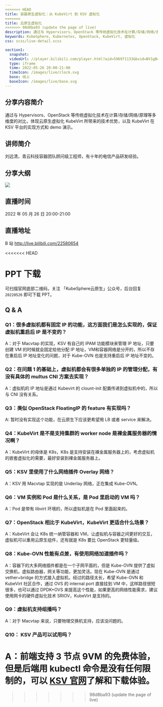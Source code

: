 ```yaml
---
<<<<<<< HEAD
title: 容器原生虚拟化：从 KubeVirt 到 KSV 虚拟化
=======
title: 云原生虚拟化
>>>>>>> 98d8ba93 (update the page of live)
description: 通过与 Hypervisors、OpenStack 等传统虚拟化技术在计算/存储/网络/原理等多维度的对比，体现云原生虚拟化 KubeVirt 所带来的技术优势，以及 KubeVirt 在 KSV 平台的实现方式和 demo 演示。
keywords: KubeSphere, Kubernetes, OpenStack, KubeVirt, 虚拟化
css: scss/live-detail.scss

section1:
  snapshot: 
  videoUrl: //player.bilibili.com/player.html?aid=596971133&bvid=BV1gB4y1X73s&cid=730553912&page=1&high_quality=1
  type: iframe
  time: 2022-05-26 20:00-21:00
  timeIcon: /images/live/clock.svg
  base: 线上
  baseIcon: /images/live/base.svg
---
```

## 分享内容简介

通过与 Hypervisors、OpenStack 等传统虚拟化技术在计算/存储/网络/原理等多维度的对比，体现云原生虚拟化 KubeVirt 所带来的技术优势，以及 KubeVirt 在 KSV 平台的实现方式和 demo 演示。

## 讲师简介

刘远清，青云科技容器团队顾问级工程师，有十年的电信产品研发经验。

## 分享大纲

![](https://pek3b.qingstor.com/kubesphere-community/images/ksv0526-live.png)

## 直播时间

2022 年 05 月 26 日 20:00-21:00

## 直播地址

B 站  http://live.bilibili.com/22580654

<<<<<<< HEAD
# PPT 下载

可扫描官网底部二维码，关注 「KubeSphere云原生」公众号，后台回复 `20220526` 即可下载 PPT。

## Q & A

### Q1：很多虚拟机都有固定 IP 的功能，这方面我们是怎么实现的，保证虚拟机重启后 IP 是不变的？

A：对于 Macvtap 的实现，KSV 有自己的 IPAM 功能模块来管理 IP 地址，只要创建 VM 的时候就会固定给他分配 IP 地址，VM和容器网络是分开的，所以不存在重启后 IP 地址变化的问题，对于 Kube-OVN 也是支持重启后 IP 地址不变的。

### Q2：在问题 1 的基础上，虚拟机都会有很多单独的 IP 的管理分配，有没有具体的 multus CNI 方案去实现？

A：虚拟机的 IP 地址是通过 Kubevirt 的 clount-init 配置传递到虚拟机中的，所以与 CNI 没有关系。

### Q3：类似 OpenStack FloatingIP 的 feature 有实现吗？

A: 暂时没有实现这个功能，在云原生下应该更希望用 LB 或者 service 来解决。

### Q4：KubeVirt 是不是支持集群的 worker node 是裸金属服务器的情况啊？

A：KubeVirt 的母体是 K8s，K8s 是支持安装在裸金属服务器上的，考虑虚拟机的嵌套虚拟化的需要，最好安装到裸金属服务器上。

### Q5：KSV 里使用了什么网络插件 Overlay 网络？

A：KSV 用 Macvtap 实现的是 Underlay 网络，正在集成 Kube-OVN。

### Q6：VM 实例和 Pod 是什么关系，是 Pod 里启动的 VM 吗？

A：Pod 是带有 libvirt 环境的，所以虚拟机是在 Pod 里面起来的。

### Q7：OpenStack 相比于 KubeVirt，KubeVirt 更适合什么场景？

A：KubeVirt 会让 K8s 统一纳管容器和 VM，让虚拟机与容器之间更好的交互，虚拟机可以重用云原生组件，还有就是 K8s 要比 OpenStack 更轻量级。

### Q8：Kube-OVN 性能有点差，有使用网络加速插件吗？

A：容器下的大多网络插件都是在一个子网平面的，但是 Kube-OVN 提供了虚拟交换机，虚拟路由器，网关等功能，更加灵活。现在 Kube-OVN 是通过 vether+bridge 的方式接入虚拟机，经过的路径太长，希望 Kube-OVN 和 KubeVirt 社区合作，通过 OVS 的 internal port 直接挂到 VM 中，这样路径很短很多，也可以通过 DPDK+OVS 来提高这个性能，如果更高的网络性能需求，建议使用网卡的硬件虚拟化技术 SRIOV，KubeVirt 是支持的。

### Q9：虚拟机支持组播吗？

A：对于 Macvtap 来说，只要物理交换机支持，应该没问题的。

### Q10： KSV 产品可以试用吗？

A：前端支持 3 节点 9VM 的免费体验，但是后端用 kubectl 命令是没有任何限制的，可以 [KSV 官网](https://kubesphere.cloud/ksv/)了解和下载体验。
=======
>>>>>>> 98d8ba93 (update the page of live)
